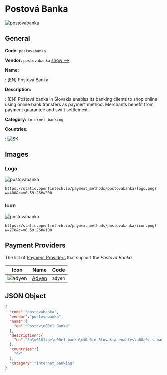 
# Postová Banka 
![postovabanka](https://static.openfintech.io/payment_methods/postovabanka/logo.png?w=400&c=v0.59.26#w200)  

## General 
**Code:** `postovabanka` 
 
**Vendor:** `postovabanka` [show -->](/vendors/postovabanka/) 
 
**Name:** 
 
:	[EN] Postová Banka 
 
**Description:** 
 
: [EN] Poštová banka in Slovakia enables its banking clients to shop online using online bank transfers as payment method. Merchants benefit from payment guarantee and swift settlement.  
 
**Category:** `internet_banking` 
 
**Countries:** 
 
:	![SK](https://cdnjs.cloudflare.com/ajax/libs/flag-icon-css/3.3.0/flags/4x3/sk.svg#w24)  

## Images 

### Logo 
![postovabanka](https://static.openfintech.io/payment_methods/postovabanka/logo.png?w=400&c=v0.59.26#w200)  

```
https://static.openfintech.io/payment_methods/postovabanka/logo.png?w=400&c=v0.59.26#w200
```  

### Icon 
![postovabanka](https://static.openfintech.io/payment_methods/postovabanka/icon.png?w=278&c=v0.59.26#w100)  

```
https://static.openfintech.io/payment_methods/postovabanka/icon.png?w=278&c=v0.59.26#w100
```  

## Payment Providers 
 
The list of [Payment Providers](/payment-providers/) that support the _Postová Banka_ 

|Icon|Name|Code| 
|:---:|:---:|:---:| 
|![adyen](https://static.openfintech.io/payment_providers/adyen/icon.svg?w=278&c=v0.59.26#w100) |[Adyen](/payment-providers/adyen/)|`adyen`| 
 

## JSON Object 

```json
{
  "code":"postovabanka",
  "vendor":"postovabanka",
  "name":{
    "en":"Postov\u00e1 Banka"
  },
  "description":{
    "en":"Po\u0161tov\u00e1 banka\u00a0in Slovakia enables\u00a0its banking clients to shop online using online bank transfers as payment method. Merchants benefit from payment guarantee and swift settlement.\u00a0"
  },
  "countries":[
    "SK"
  ],
  "category":"internet_banking"
}
```  
